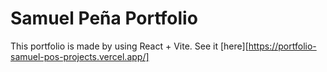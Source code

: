 # Samuel Peña Portfolio

This portfolio is made by using React + Vite. See it [here][https://portfolio-samuel-pos-projects.vercel.app/]
